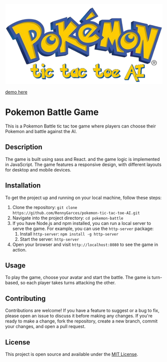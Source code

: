 ![logo](https://github.com/RennyGarces/pokemon-tic-tac-toe-AI/blob/main/src/images/pokemon-logo.png)

[demo here](https://pokemon-tic-tac-toe-ai.vercel.app/)
# Pokemon Battle Game

This is a Pokemon Battle tic tac toe game where players can choose their Pokemon and battle against the AI.

## Description

The game is built using sass and React. and the game logic is implemented in JavaScript. The game features a responsive design, with different layouts for desktop and mobile devices.

## Installation

To get the project up and running on your local machine, follow these steps:

1. Clone the repository: `git clone https://github.com/RennyGarces/pokemon-tic-tac-toe-AI.git`
2. Navigate into the project directory: `cd pokemon-battle`
3. If you have Node.js and npm installed, you can run a local server to serve the game. For example, you can use the `http-server` package:
   1. Install `http-server`: `npm install -g http-server`
   2. Start the server: `http-server`
4. Open your browser and visit `http://localhost:8080` to see the game in action.

## Usage

To play the game, choose your avatar and start the battle. The game is turn-based, so each player takes turns attacking the other.

## Contributing

Contributions are welcome! If you have a feature to suggest or a bug to fix, please open an issue to discuss it before making any changes. If you're ready to make a change, fork the repository, create a new branch, commit your changes, and open a pull request.

## License

This project is open source and available under the [MIT License](LICENSE).
